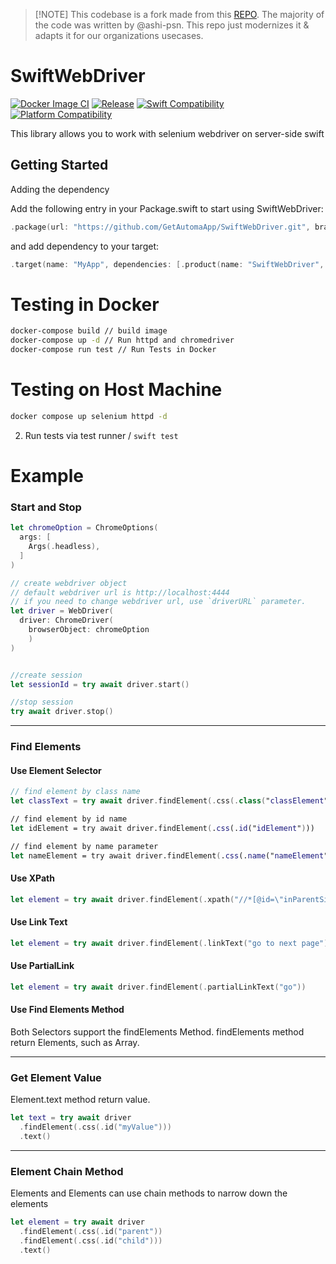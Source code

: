 > [!NOTE] This codebase is a fork made from this [REPO](https://github.com/ashi-psn/SwiftWebDriver). The majority of the code was written by @ashi-psn. This repo just modernizes it & adapts it for our organizations usecases.

# SwiftWebDriver
[![Docker Image CI](https://github.com/ashi-psn/SwiftWebDriver/actions/workflows/main.yml/badge.svg)](https://github.com/ashi-psn/SwiftWebDriver/actions/workflows/main.yml)
[![Release](https://img.shields.io/github/v/release/ashi-psn/SwiftWebDriver)](https://github.com/ashi-psn/SwiftWebDriver/releases/latest)
[![Swift Compatibility](https://img.shields.io/endpoint?url=https%3A%2F%2Fswiftpackageindex.com%2Fapi%2Fpackages%2Fashi-psn%2FSwiftWebDriver%2Fbadge%3Ftype%3Dswift-versions)](https://swiftpackageindex.com/ashi-psn/SwiftWebDriver)
[![Platform Compatibility](https://img.shields.io/endpoint?url=https://swiftpackageindex.com/api/packages/ashi-psn/SwiftWebDriver/badge?type=platforms)](https://swiftpackageindex.com/ashi-psn/SwiftWebDriver)


This library allows you to work with selenium webdriver on server-side swift


## Getting Started
Adding the dependency

Add the following entry in your Package.swift to start using SwiftWebDriver:

```swift
.package(url: "https://github.com/GetAutomaApp/SwiftWebDriver.git", branch: "master)
```

and add dependency to your target:
```Swift
.target(name: "MyApp", dependencies: [.product(name: "SwiftWebDriver", package: "SwiftWebDriver")]),

```

# Testing in Docker

```bash
docker-compose build // build image
docker-compose up -d // Run httpd and chromedriver
docker-compose run test // Run Tests in Docker
```

# Testing on Host Machine
```bash
docker compose up selenium httpd -d
```
2. Run tests via test runner / `swift test`


# Example
### Start and Stop

```Swift
let chromeOption = ChromeOptions(
  args: [
    Args(.headless),
  ]
)

// create webdriver object
// default webdriver url is http://localhost:4444
// if you need to change webdriver url, use `driverURL` parameter.
let driver = WebDriver(
  driver: ChromeDriver(
    browserObject: chromeOption
    )
)


//create session
let sessionId = try await driver.start()

//stop session
try await driver.stop()
```
---
### Find Elements
#### Use Element Selector

```Swift
// find element by class name
let classText = try await driver.findElement(.css(.class("classElement")))

// find element by id name
let idElement = try await driver.findElement(.css(.id("idElement")))

// find element by name parameter
let nameElement = try await driver.findElement(.css(.name("nameElement")))
```

#### Use XPath

```Swift
let element = try await driver.findElement(.xpath("//*[@id=\"inParentSingleElement\"]"))
```

#### Use Link Text

```Swift
let element = try await driver.findElement(.linkText("go to next page"))
```

#### Use PartialLink

```Swift
let element = try await driver.findElement(.partialLinkText("go"))
```

#### Use Find Elements Method

Both Selectors support the findElements Method.
findElements method return Elements, such as Array<Element>.


---
### Get Element Value
Element.text method return value.

```Swift
let text = try await driver
  .findElement(.css(.id("myValue")))
  .text()
```

---
### Element Chain Method
Elements and Elements can use chain methods to narrow down the elements

```Swift
let element = try await driver
  .findElement(.css(.id("parent"))
  .findElement(.css(.id("child")))
  .text()
```
